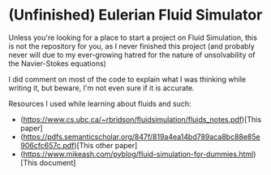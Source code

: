 # (Unfinished) Eulerian Fluid Simulator

Unless you're looking for a place to start a project on Fluid Simulation, this is not the repository for you, as I never finished this project (and probably never will due to my ever-growing hatred for the nature of unsolvability of the Navier-Stokes equations)

I did comment on most of the code to explain what I was thinking while writing it, but beware, I'm not even sure if it is accurate.

Resources I used while learning about fluids and such:

* (https://www.cs.ubc.ca/~rbridson/fluidsimulation/fluids_notes.pdf)[This paper]
* (https://pdfs.semanticscholar.org/847f/819a4ea14bd789aca8bc88e85e906cfc657c.pdf)[This other paper]
* (https://www.mikeash.com/pyblog/fluid-simulation-for-dummies.html)[This document]


